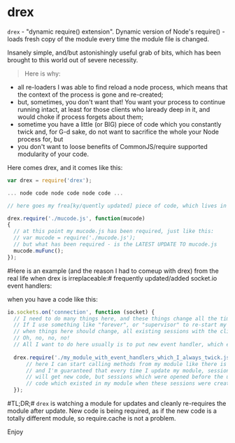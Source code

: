 drex
====

`drex` - "dynamic require() extension".
Dynamic version of Node's require() - loads fresh copy of the module every time the module file is changed.

Insanely simple, and/but astonishingly useful grab of bits, which has been brought to this world out of severe necessity.
>Here is why:
- all re-loaders I was able to find reload a node process, which means that the context of the process is gone and re-created;
- but, sometimes, you don't want that! You want your process to continue running intact, at least for those clients who laready deep in it, and would choke if process forgets about them;
- sometime you have a little (or BIG) piece of code which you constantly twick and, for G-d sake, do not want to sacrifice the whole your Node process for, but
- you don't want to loose benefits of CommonJS/require supported modularity of your code.

Here comes drex, and it comes like this:

```javascript
var drex = require('drex');

... node code node code node code ...

// here goes my frea[ky/quently updated] piece of code, which lives in a js file called mucode.js:

drex.require('./mucode.js', function(mucode)
{
  // at this point my mucode.js has been required, just like this: 
  // var mucode = require('./mucode.js');
  // but what has been required - is the LATEST UPDATE TO mucode.js
  mucode.muFunc();  
});
```

#Here is an example (and the reason I had to comeup with drex) from the real life when drex is irreplaceable:#
frequently updated/added socket.io event handlers:

when you have a code like this:

```javascript
io.sockets.on('connection', function (socket) {
  // I need to do many things here, and these things change all the time!
  // If I use something like "forever", or "supervisor" to re-start my Node process every time 
  // when things here should change, all existing sessions with the clients will be killed!
  // Oh, no, no, no!
  // All I want to do here usually is to put new event handler, which existing sessions do not even know about!
  
  drex.require('./my_module_with_event_handlers_which_I_always_twick.js', function(mymod) {
      // here I can start calling methods from my module like there is no tomorrow!
      // and I'm guaranteed that every time I update my module, sessions which will come after the update
      // will get new code, but sessions which were opened before the update will still be working with the
      // code which existed in my module when these sessions were created. That's fair!
  });
```

#TL;DR;#
`drex` is watching a module for updates and cleanly re-requires the module after update.
New code is being required, as if the new code is a totally different module, so require.cache is not a problem.

Enjoy
  



